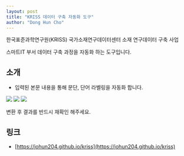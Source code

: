 ```yaml
---
layout: post
title: "KRISS 데이터 구축 자동화 도구"
author: "Dong Hun Cho"
---
```


한국표준과학연구원(KRISS) 국가소재연구데이터센터 소재 연구데이터 구축 사업

스마트IT 부서 데이터 구축 과정을 자동화 하는 도구입니다.


## 소개
* 입력된 본문 내용을 통해 문단, 단어 라벨링을 자동화 합니다.

<img src="https://raw.githubusercontent.com/johun204/kriss-study-help/main/img/4.png" />

<img src="https://raw.githubusercontent.com/johun204/kriss-study-help/main/img/6.png" />

<img src="https://raw.githubusercontent.com/johun204/kriss-study-help/main/img/7.png" />

변환 후 결과를 반드시 재확인 해주세요.



## 링크
* [https://johun204.github.io/kriss](https://johun204.github.io/kriss) 
